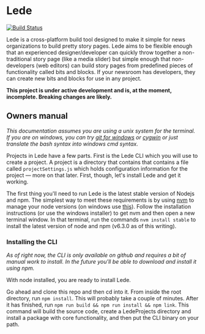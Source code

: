 # Lede
[![Build Status](https://travis-ci.org/tbtimes/ledeTwo.svg?branch=master)](https://travis-ci.org/tbtimes/ledeTwo)

Lede is a cross-platform build tool designed to make it simple for news organizations to build pretty story pages. Lede aims to be flexible enough that an experienced designer/developer can quickly throw together a non-traditional story page (like a media slider) but simple enough that non-developers (web editors) can build story pages from predefined pieces of functionality called bits and blocks. If your newsroom has developers, they can create new bits and blocks for use in any project.

__This project is under active development and is, at the moment, incomplete. Breaking changes are likely.__

## Owners manual
_This documentation assumes you are using a unix system for the terminal. If you are on windows, you can try [git for windows](https://git-for-windows.github.io/) or [cygwin](https://www.cygwin.com/) or just translate the bash syntax into windows cmd syntax._

Projects in Lede have a few parts. First is the Lede CLI which you will use to create a project. A project is a directory that contains that contains a file called `projectSettings.js` which holds configuration information for the project — more on that later. First, though, let's install Lede and get it working.

The first thing you'll need to run Lede is the latest stable version of Nodejs and npm. The simplest way to meet these requirements is by using [nvm](https://github.com/creationix/nvm) to manage your node versions (on windows use [this](https://github.com/coreybutler/nvm-windows)). Follow the installation instructions (or use the windows installer) to get nvm and then open a new terminal window. In that terminal, run the commands `nvm install stable` to install the latest version of node and npm (v6.3.0 as of this writing).

### Installing the CLI
_As of right now, the CLI is only available on github and requires a bit of manual work to install. In the future you'll be able to download and install it using npm._

With node installed, you are ready to install Lede.

Go ahead and clone this repo and then cd into it. From inside the root directory, run `npm install`. This will probably take a couple of minutes. After it has finished, run `npm run build && npm run install && npm link`. This command will build the source code, create a LedeProjects directory and install a package with core functionality, and then put the CLI binary on your path.

